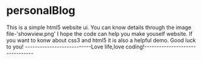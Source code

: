 # personalBlog
This is a simple html5 website ui.
You can know details through the image file-'showview.png'
I hope the code can help you make youself website.
If you want to konw about css3 and html5 it is also a helpful demo.
Good luck to you!
---------------------------Love life,love coding!--------------------------------
